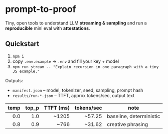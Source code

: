 # prompt-to-proof

Tiny, open tools to understand LLM **streaming & sampling** and run a **reproducible** mini eval with **attestations**.

## Quickstart

1. `npm i`
2. copy `.env.example` → `.env` and fill your key + model
3. `npm run stream -- "Explain recursion in one paragraph with a tiny JS example."`

Outputs:

- `manifest.json` – model, tokenizer, seed, sampling, prompt hash
- `results/run-*.json` – TTFT, approx tokens/sec, output text

| temp | top_p | TTFT (ms) | tokens/sec | note                    |
| ---: | ----: | --------: | ---------: | ----------------------- |
|  0.0 |   1.0 |     ~1205 |     ~57.25 | baseline, deterministic |
|  0.8 |   0.9 |      ~766 |     ~31.62 | creative phrasing       |
